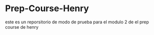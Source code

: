 # Prep-Course-Henry
este es un reporsitorio de modo de prueba para el modulo 2 de el prep course de henry

